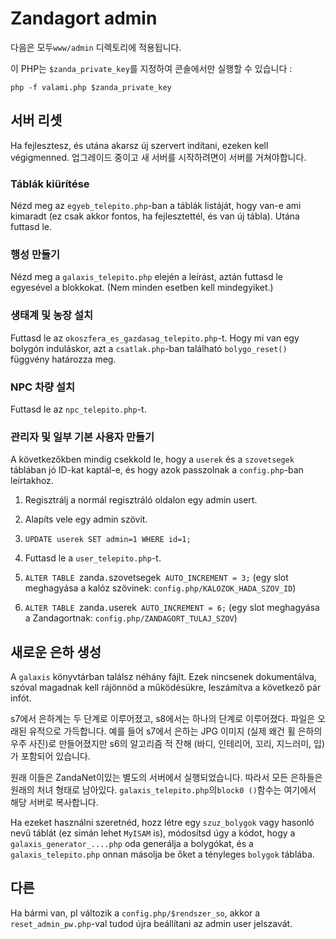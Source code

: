 Zandagort admin
===============

다음은 모두`www/admin` 디렉토리에 적용됩니다.

이 PHP는 `$zanda_private_key`를 지정하여 콘솔에서만 실행할 수 있습니다 :

	php -f valami.php $zanda_private_key


## 서버 리셋

Ha fejlesztesz, és utána akarsz új szervert indítani, ezeken kell végigmenned.
업그레이드 중이고 새 서버를 시작하려면이 서버를 거쳐야합니다.

### Táblák kiürítése

Nézd meg az `egyeb_telepito.php`-ban a táblák listáját, hogy van-e ami kimaradt (ez csak akkor fontos, ha fejlesztettél, és van új tábla). Utána futtasd le.

### 행성 만들기

Nézd meg a `galaxis_telepito.php` elején a leírást, aztán futtasd le egyesével a blokkokat. (Nem minden esetben kell mindegyiket.)

### 생태계 및 농장 설치

Futtasd le az `okoszfera_es_gazdasag_telepito.php`-t. Hogy mi van egy bolygón induláskor, azt a `csatlak.php`-ban található `bolygo_reset()` függvény határozza meg.

### NPC 차량 설치

Futtasd le az `npc_telepito.php`-t.

### 관리자 및 일부 기본 사용자 만들기

A következőkben mindig csekkold le, hogy a `userek` és a `szovetsegek` táblában jó ID-kat kaptál-e, és hogy azok passzolnak a `config.php`-ban leírtakhoz.

1. Regisztrálj a normál regisztráló oldalon egy admin usert.

2. Alapíts vele egy admin szövit.

3. `UPDATE userek SET admin=1 WHERE id=1;`

4. Futtasd le a `user_telepito.php`-t.

5. `ALTER TABLE `zanda`.`szovetsegek` AUTO_INCREMENT = 3;` (egy slot meghagyása a kalóz szövinek: `config.php/KALOZOK_HADA_SZOV_ID`)

6. `ALTER TABLE `zanda`.`userek` AUTO_INCREMENT = 6;` (egy slot meghagyása a Zandagortnak: `config.php/ZANDAGORT_TULAJ_SZOV`)


## 새로운 은하 생성

A `galaxis` könyvtárban találsz néhány fájlt. Ezek nincsenek dokumentálva, szóval magadnak kell rájönnöd a működésükre, leszámítva a következő pár infót.

s7에서 은하계는 두 단계로 이루어졌고, s8에서는 하나의 단계로 이루어졌다. 파일은 오래된 유적으로 가득합니다. 예를 들어 s7에서 은하는 JPG 이미지 (실제 왜건 휠 은하의 우주 사진)로 만들어졌지만 s6의 알고리즘 적 잔해 (바디, 인테리어, 꼬리, 지느러미, 입)가 포함되어 있습니다.

원래 이들은 ZandaNet이있는 별도의 서버에서 실행되었습니다. 따라서 모든 은하들은 원래의 처녀 형태로 남아있다. `galaxis_telepito.php`의`block0 ()`함수는 여기에서 해당 서버로 복사합니다.

Ha ezeket használni szeretnéd, hozz létre egy `szuz_bolygok` vagy hasonló nevű táblát (ez simán lehet `MyISAM` is), módosítsd úgy a kódot, hogy a `galaxis_generator_....php` oda generálja a bolygókat, és a `galaxis_telepito.php` onnan másolja be őket a tényleges `bolygok` táblába.


## 다른

Ha bármi van, pl változik a `config.php/$rendszer_so`, akkor a `reset_admin_pw.php`-val tudod újra beállítani az admin user jelszavát.
